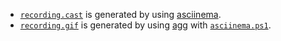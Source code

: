 - [`recording.cast`](recording.cast) is generated by using [asciinema](https://github.com/asciinema/asciinema).
- [`recording.gif`](recording.gif) is generated by using [agg](https://github.com/asciinema/agg) with [`asciinema.ps1`](asciinema.ps1).
